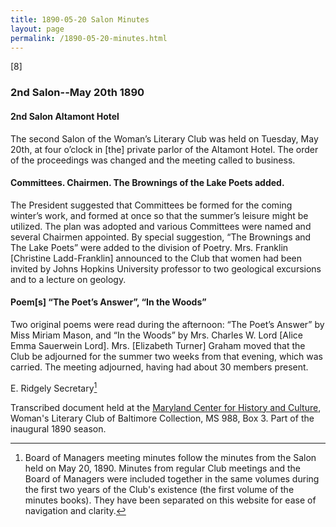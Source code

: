 ```yaml
---
title: 1890-05-20 Salon Minutes
layout: page
permalink: /1890-05-20-minutes.html
---
```

[8]

### 2nd Salon--May 20th 1890

#### 2nd Salon Altamont Hotel

The second Salon of the Woman’s Literary Club was held on Tuesday, May 20th, at four o’clock in [the] private parlor of the Altamont Hotel. The order of the proceedings was changed and the meeting called to business.

#### Committees. Chairmen. The Brownings of the Lake Poets added.

The President suggested that Committees be formed for the coming winter’s work, and formed at once so that the summer’s leisure might be utilized. The plan was adopted and various Committees were named and several Chairmen appointed. By special suggestion, “The Brownings and The Lake Poets” were added to the division of Poetry. Mrs. Franklin [Christine Ladd-Franklin] announced to the Club that women had been invited by Johns Hopkins University professor to two geological excursions and to a lecture on geology.

#### Poem[s] “The Poet’s Answer”, “In the Woods”

Two original poems were read during the afternoon: “The Poet’s Answer” by Miss Miriam Mason, and “In the Woods” by Mrs. Charles W. Lord [Alice Emma Sauerwein Lord]. Mrs. [Elizabeth Turner] Graham moved that the Club be adjourned for the summer two weeks from that evening, which was carried. The meeting adjourned, having had about 30 members present.

E. Ridgely
Secretary[^BOM]
[^BOM]: Board of Managers meeting minutes follow the minutes from the Salon held on May 20, 1890. Minutes from regular Club meetings and the Board of Managers were included together in the same volumes during the first two years of the Club's existence (the first volume of the minutes books). They have been separated on this website for ease of navigation and clarity.

Transcribed document held at the [Maryland Center for History and Culture](http://mdhs.org/), Woman's Literary Club of Baltimore Collection, MS 988, Box 3. Part of the inaugural 1890 season.